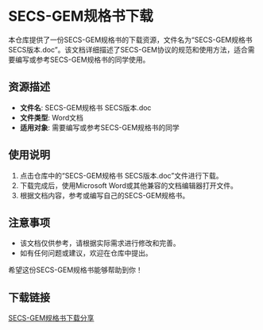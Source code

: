 # SECS-GEM规格书下载

本仓库提供了一份SECS-GEM规格书的下载资源，文件名为“SECS-GEM规格书 SECS版本.doc”。该文档详细描述了SECS-GEM协议的规范和使用方法，适合需要编写或参考SECS-GEM规格书的同学使用。

## 资源描述

- **文件名**: SECS-GEM规格书 SECS版本.doc
- **文件类型**: Word文档
- **适用对象**: 需要编写或参考SECS-GEM规格书的同学

## 使用说明

1. 点击仓库中的“SECS-GEM规格书 SECS版本.doc”文件进行下载。
2. 下载完成后，使用Microsoft Word或其他兼容的文档编辑器打开文件。
3. 根据文档内容，参考或编写自己的SECS-GEM规格书。

## 注意事项

- 该文档仅供参考，请根据实际需求进行修改和完善。
- 如有任何问题或建议，欢迎在仓库中提出。

希望这份SECS-GEM规格书能够帮助到你！

## 下载链接

[SECS-GEM规格书下载分享](https://pan.quark.cn/s/7c87ab633ac5)
